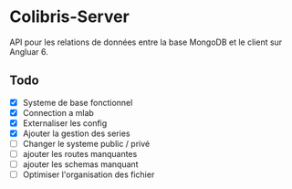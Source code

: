 # Colibris-Server

API pour les relations de données entre la base MongoDB et le client sur Angluar 6.

## Todo

- [x] Systeme de base fonctionnel
- [x] Connection a mlab
- [x] Externaliser les config
- [x] Ajouter la gestion des series
- [ ] Changer le systeme public / privé
- [ ] ajouter les routes manquantes
- [ ] ajouter les schemas manquant
- [ ] Optimiser l'organisation des fichier